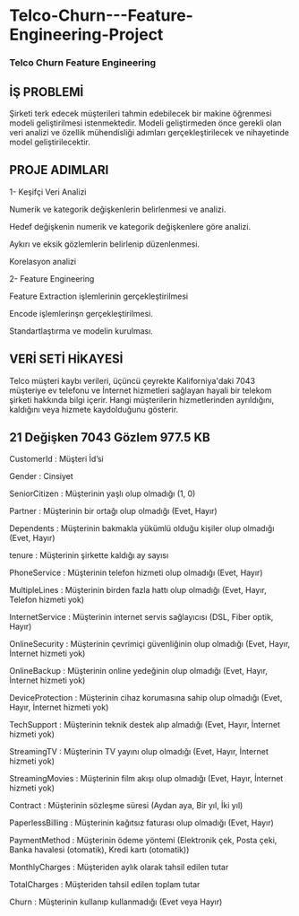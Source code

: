 # Telco-Churn---Feature-Engineering-Project

### Telco Churn Feature Engineering ###

## İŞ PROBLEMİ 

Şirketi terk edecek müşterileri tahmin edebilecek bir makine öğrenmesi modeli
geliştirilmesi istenmektedir. Modeli geliştirmeden önce gerekli olan veri analizi
ve özellik mühendisliği adımları gerçekleştirilecek ve nihayetinde model geliştirilecektir.

## PROJE ADIMLARI

1- Keşifçi Veri Analizi

Numerik ve kategorik değişkenlerin belirlenmesi ve analizi.

Hedef değişkenin numerik ve kategorik değişkenlere göre analizi.

Aykırı ve eksik gözlemlerin belirlenip düzenlenmesi.

Korelasyon analizi

2- Feature Engineering

Feature Extraction işlemlerinin gerçekleştirilmesi

Encode işlemlerinşn gerçekleştirilmesi.

Standartlaştırma ve modelin kurulması.

## VERİ SETİ HİKAYESİ 

Telco müşteri kaybı verileri, üçüncü çeyrekte Kaliforniya'daki 7043 müşteriye ev telefonu ve
İnternet hizmetleri sağlayan hayali bir telekom şirketi hakkında bilgi içerir. Hangi müşterilerin
hizmetlerinden ayrıldığını, kaldığını veya hizmete kaydolduğunu gösterir.


## 21 Değişken    7043 Gözlem    977.5 KB


CustomerId       : Müşteri İd’si

Gender           : Cinsiyet

SeniorCitizen    : Müşterinin yaşlı olup olmadığı (1, 0)

Partner          : Müşterinin bir ortağı olup olmadığı (Evet, Hayır)

Dependents       : Müşterinin bakmakla yükümlü olduğu kişiler olup olmadığı (Evet, Hayır)

tenure           : Müşterinin şirkette kaldığı ay sayısı

PhoneService     : Müşterinin telefon hizmeti olup olmadığı (Evet, Hayır)

MultipleLines    : Müşterinin birden fazla hattı olup olmadığı (Evet, Hayır, Telefon hizmeti yok)

InternetService  : Müşterinin internet servis sağlayıcısı (DSL, Fiber optik, Hayır)

OnlineSecurity   : Müşterinin çevrimiçi güvenliğinin olup olmadığı (Evet, Hayır, İnternet hizmeti yok)

OnlineBackup     : Müşterinin online yedeğinin olup olmadığı (Evet, Hayır, İnternet hizmeti yok)

DeviceProtection : Müşterinin cihaz korumasına sahip olup olmadığı (Evet, Hayır, İnternet hizmeti yok)

TechSupport      : Müşterinin teknik destek alıp almadığı (Evet, Hayır, İnternet hizmeti yok)

StreamingTV      : Müşterinin TV yayını olup olmadığı (Evet, Hayır, İnternet hizmeti yok)

StreamingMovies  : Müşterinin film akışı olup olmadığı (Evet, Hayır, İnternet hizmeti yok)

Contract         : Müşterinin sözleşme süresi (Aydan aya, Bir yıl, İki yıl)

PaperlessBilling : Müşterinin kağıtsız faturası olup olmadığı (Evet, Hayır)

PaymentMethod    : Müşterinin ödeme yöntemi (Elektronik çek, Posta çeki, Banka havalesi (otomatik), Kredi kartı (otomatik))

MonthlyCharges   : Müşteriden aylık olarak tahsil edilen tutar

TotalCharges     : Müşteriden tahsil edilen toplam tutar

Churn            : Müşterinin kullanıp kullanmadığı (Evet veya Hayır)
